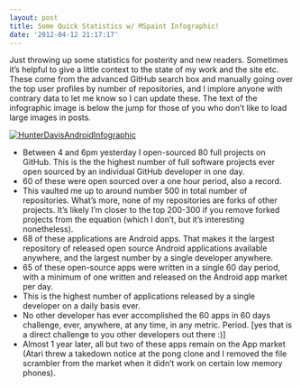 ```yaml
---
layout: post
title: Some Quick Statistics w/ MSpaint Infographic!
date: '2012-04-12 21:17:17'
---
```



Just throwing up some statistics for posterity and new readers. Sometimes it’s helpful to give a little context to the state of my work and the site etc. These come from the advanced GitHub search box and manually going over the top user profiles by number of repositories, and I implore anyone with contrary data to let me know so I can update these. The text of the infographic image is below the jump for those of you who don’t like to load large images in posts.

[![](http://www.hunterdavis.com/content/images/2012/04/HunterDavisAndroidInfographic.png "HunterDavisAndroidInfographic")](http://www.hunterdavis.com/content/images/2012/04/HunterDavisAndroidInfographic.png)

- Between 4 and 6pm yesterday I open-sourced 80 full projects on GitHub. This is the the highest number of full software projects ever open sourced by an individual GitHub developer in one day.
- 60 of these were open sourced over a one hour period, also a record.
- This vaulted me up to around number 500 in total number of repositories. What’s more, none of my repositories are forks of other projects. It’s likely I’m closer to the top 200-300 if you remove forked projects from the equation (which I don’t, but it’s interesting nonetheless).
- 68 of these applications are Android apps. That makes it the largest repository of released open source Android applications available anywhere, and the largest number by a single developer anywhere.
- 65 of these open-source apps were written in a single 60 day period, with a minimum of one written and released on the Android app market per day.
- This is the highest number of applications released by a single developer on a daily basis ever.
- No other developer has ever accomplished the 60 apps in 60 days challenge, ever, anywhere, at any time, in any metric. Period. [yes that is a direct challenge to you other developers out there :)]
- Almost 1 year later, all but two of these apps remain on the App market (Atari threw a takedown notice at the pong clone and I removed the file scrambler from the market when it didn’t work on certain low memory phones).



